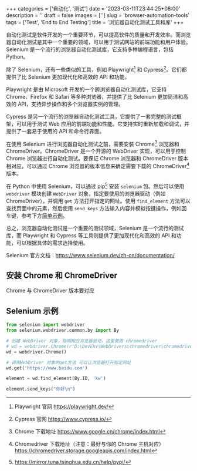 +++
categories = ['自动化', '测试']
date = '2023-03-11T23:44:25+08:00'
description = ''
draft = false
images = ['']
slug = 'browser-automation-tools'
tags = ['Test', 'End to End Testing']
title = '浏览器自动化测试工具和库'
+++

自动化测试是软件开发的一个重要环节，可以提高软件的质量和开发效率。而浏览器自动化测试是其中一个重要的领域，可以用于测试网站的前端功能和用户体验。Selenium 是一个流行的浏览器自动化测试库，它支持多种编程语言，包括 Python。

除了 Selenium，还有一些类似的工具，例如 Playwright[^Playwright] 和 Cypress[^Cypress]。它们都提供了比 Selenium 更加现代化和高效的 API 和功能。

Playwright 是由 Microsoft 开发的一个跨浏览器自动化测试库，它支持 Chrome、Firefox 和 Safari 等多种浏览器，并提供了比 Selenium 更加简洁和高效的 API，支持异步操作和多个浏览器实例的管理。

Cypress 是另一个流行的浏览器自动化测试工具，它提供了一套完整的测试框架，可以用于测试 Web 应用的前端功能和性能。它支持实时重新加载和调试，并提供了一套易于使用的 API 和命令行界面。

在使用 Selenium 进行浏览器自动化测试之前，需要安装 Chrome[^Chrome] 浏览器和 ChromeDriver。ChromeDriver 是一个开源的 WebDriver 实现，可以用于控制 Chrome 浏览器进行自动化测试。要保证 Chrome 浏览器和 ChromeDriver 版本相对应，可以通过 Chrome 浏览器的版本信息来确定需要下载的 ChromeDriver[^Chromedriver] 版本。

在 Python 中使用 Selenium，可以通过 pip[^Config_PyPI] 安装 `selenium` 包。然后可以使用 `webdriver` 模块创建 `WebDriver` 对象，指定要使用的浏览器驱动（例如 ChromeDriver），并调用 `get` 方法打开指定的网址。使用 `find_element` 方法可以查找页面中的元素，然后使用 `send_keys` 方法输入内容并模拟按键操作，例如回车键，参考下方[简单示例](#selenium-示例)。

总之，浏览器自动化测试是一个重要的测试领域，Selenium 是一个流行的测试库，而 Playwright 和 Cypress 等工具则提供了更加现代化和高效的 API 和功能，可以根据具体的需求选择使用。

Selenium 官方文档：<https://www.selenium.dev/zh-cn/documentation/>

## 安装 Chrome 和 ChromeDriver

[^Chrome]: Chrome 下载地址 <https://www.google.cn/chrome/index.html>

[^Chromedriver]: Chromedriver 下载地址（注意：最好与你的 Chrome 主机对应）<https://chromedriver.storage.googleapis.com/index.html>

[^Playwright]: Playwright 官网 https://playwright.dev/

[^Cypress]: Cypress 官网 https://www.cypress.io/

Chrome 与 ChromeDriver 版本要对应
[^Config_PyPI]: https://mirror.tuna.tsinghua.edu.cn/help/pypi/

## Selenium 示例

```python
from selenium import webdriver
from selenium.webdriver.common.by import By

# 创建 WebDriver 对象，指明相应浏览器驱动，这里使用 chromedriver
# wd = webdriver.Chrome(r'D:\DevEnv\WebDrivers\chromedriver\chromedriver.exe')
wd = webdriver.Chrome()

# 调用WebDriver 对象的get方法 可以让浏览器打开指定网址
wd.get('https://www.baidu.com')

element = wd.find_element(By.ID, 'kw')

element.send_keys("你好\n")
```
